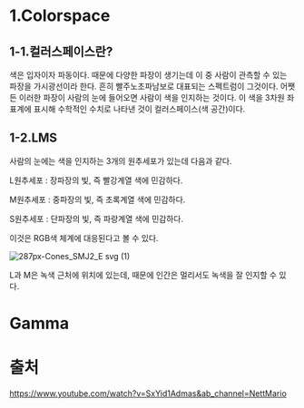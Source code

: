 1.Colorspace
============
1-1.컬러스페이스란?
-------------
색은 입자이자 파동이다. 때문에 다양한 파장이 생기는데 이 중 사람이 관측할 수 있는 파장을 가시광선이라 한다. 흔히 빨주노초파남보로 대표되는 스펙트럼이 그것이다. 어쨋든 이러한 파장이 사람의 눈에 들어오면 사람이 색을 인지하는 것이다. 이 색을 3차원 좌표계에 표시해 수학적인 수치로 나타낸 것이 컬러스페이스(색 공간)이다.

1-2.LMS
-------
사람의 눈에는 색을 인지하는 3개의 원추세포가 있는데 다음과 같다.

L원추세포 : 장파장의 빛, 즉 빨강계열 색에 민감하다.

M원추세포 : 중파장의 빛, 즉 초록계열 색에 민감하다.

S원추세포 : 단파장의 빛, 즉 파랑계열 색에 민감하다. 

이것은 RGB색 체계에 대응된다고 볼 수 있다.

![287px-Cones_SMJ2_E svg (1)](https://user-images.githubusercontent.com/71221618/94370074-abf1c400-0128-11eb-9dac-80d7ba3badd9.png)

L과 M은 녹색 근처에 위치에 있는데, 때문에 인간은 멀리서도 녹색을 잘 인지할 수 있다.





# Gamma
#


# 출처
https://www.youtube.com/watch?v=SxYid1Admas&ab_channel=NettMario
